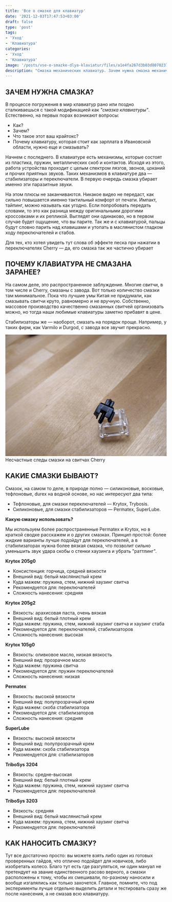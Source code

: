 ```yaml
---
title: 'Все о смазке для клавиатур'
date: '2021-12-03T17:47:53+03:00'
draft: false
type: 'post'
tags:
- 'Уход'
- 'Клавиатура'
categories:
- 'Уход'
- 'Клавиатура'
image: '/posts/vse-o-smazke-dlya-klaviatur/files/a1e4fa267d3b03d8070237568259c0a9.jpg'
description: "Смазка механических клавиатур. Зачем нужна смазка механических клавиатур? Какая смазка бывает? "
---
```


## **ЗАЧЕМ НУЖНА СМАЗКА?**

В процессе погружения в мир клавиатур рано или поздно сталкиваешься с такой модификацией как _"смазка клавиатуры"_. Естественно, на первых порах возникают вопросы:

-   Как?
-   Зачем?
-   Что такое этот ваш крайтокс?
-   Почему клавиатуру, которая стоит как зарплата в Ивановской области, нужно еще и смазывать?

Начнем с последнего. В клавиатуре есть механизмы, которые состоят из пластика, пружин, металлических скоб и контактов. Исходя из этого, работа устройства проходит с целым спектром лязгов, звонов, цоканий и прочих приятных звуков. Таких механизмов в клавиатуре два — стабилизаторы и переключатели. В первую очередь смазка убирает именно эти паразитные звуки.

На этом плюсы не заканчиваются. Никакое видео не передаст, как сильно повышается именно тактильный комфорт от печати. Импакт, тайпинг, можно называть как угодно. Если попробовать передать словами, то это как разница между оригинальными дорогими кроссовками и их репликой. Выглядят они одинаково, но в первом случае будет ощущение, что вы парите. Так же и с клавиатурой, пальцы будут словно парить над клавишами и утопать в маслянистом гладком ходу переключателей и стабов.

Для тех, кто хотел увидеть тут слова об эффекте песка при нажатии в переключателях Cherry — да, его смазка так же частично убирает

## **ПОЧЕМУ КЛАВИАТУРА НЕ СМАЗАНА ЗАРАНЕЕ?**

На самом деле, это распространенное заблуждение. Многие свитчи, в том числе и Cherry, смазаны с завода. Вот только количество смазки там минимальное. Пока что лучшие умы Китая не придумали, как смазывать свитчи круто, равномерно и не вручную. Собственно, массовое производство качественно смазанных свитчей организовать можно, но тогда наши любимые клавиатуры заметно прибавят в цене.

Стабилизаторы же — наоборот, смазать на порядок проще. Например, у таких фирм, как Varmilo и Durgod, с завода все звучит прекрасно. 

![](files/a1e4fa267d3b03d8070237568259c0a9.jpg)  
Несчастные следы смазки на свитчах Cherry

## КАКИЕ СМАЗКИ БЫВАЮТ?

Смазок, на самом то деле, в природе полно — силиконовые, восковые, тефлоновые, durex на водной основе, но нас интересуют два типа:

-   Тефлоновые, для смазки переключателей — Krytox, Trybosis.
-   Силиконовые, для смазки стабилизаторов — Permatex, SuperLube.

**Какую смазку использовать?**

Мы используем более распространенные Permatex и Krytox, но в краткой сводке расскажем и о других смазках. Принцип простой: более жидкие варианты лучше подойдут для переключателей, а в стабилизаторах нужна более вязкая смазка, что позволит сильно уменьшить звук удара скобы о стенки хаузинга и убрать "раттлинг".

**Krytox 205g0**


-   Консистенция: горчица, средней вязкости
-   Внешний вид: белый маслянистый крем
-   Куда мажем: пружина, стем, нижний хаузинг свитча
-   Рекомендуется для: переключателей
-   Сложность нанесения: средняя


**Krytox 205g2**


-   Вязкость: арахисовая паста, очень вязкая
-   Внешний вид: белый плотный крем
-   Куда мажем: пружина, стем, нижний хаузинг свитча и хаузинг стаба
-   Рекомендуется для: переключателей, стабилизаторов
-   Сложность нанесения: высокая


**Krytox 105g0**


-   Вязкость: оливковое масло, низкая вязкость
-   Внешний вид: прозрачное масло
-   Куда мажем: пружина свитча
-   Рекомендуется для: пружин переключателей
-   Сложность нанесения: низкая


**Permatex**


-   Вязкость: высокой вязкости
-   Внешний вид: полупрозрачный крем
-   Куда мажем: скоба стабилизатора
-   Рекомендуется для: стабилизаторов
-   Сложность нанесения: средняя


**SuperLube**

-   Вязкость: высокой вязкости
-   Внешний вид: полупрозрачный крем
-   Куда мажем: скоба стабилизатора
-   Рекомендуется для: стабилизаторов
    


**TriboSys 3204**

-   Вязкость: средне-высокая 
-   Внешний вид: белый плотный крем
-   Куда мажем: пружина, стем, нижний хаузинг свитча   
-   Рекомендуется для: переключателей
    


**TriboSys 3203**

-   Вязкость: средняя
-   Внешний вид: белый маслянистый крем
-   Куда мажем: пружина, стем, нижний хаузинг свитча
-   Рекомендуется для: переключателей
    


## **КАК НАНОСИТЬ СМАЗКУ?**

Тут все достаточно просто: вы можете взять либо один из готовых проверенных гайдов, что отлично подойдет для новичков, либо изобретать колесо. Благо тут есть где разгуляться, ни один мануал не претендует на звание единственного расово верного, а смазки расположены к тому, чтобы их смешивали, по-разному наносили и вообще изгалялись как только захочется. Главное, помните, что под эксперименты лучше отдельно выделить детали и тестировать сразу же после нанесения, а не смазав всю клавиатуру.